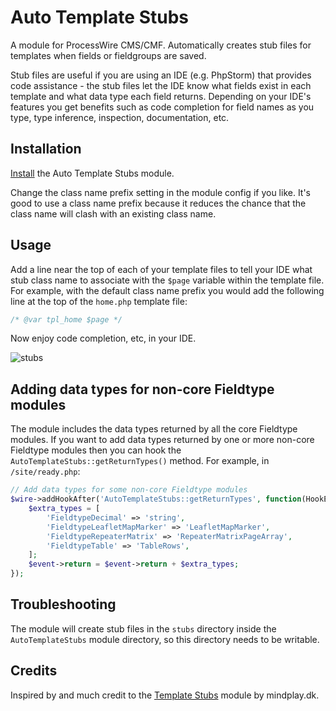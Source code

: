 # Auto Template Stubs

A module for ProcessWire CMS/CMF. Automatically creates stub files for templates when fields or fieldgroups are saved.

Stub files are useful if you are using an IDE (e.g. PhpStorm) that provides code assistance - the stub files let the IDE know what fields exist in each template and what data type each field returns. Depending on your IDE's features you get benefits such as code completion for field names as you type, type inference, inspection, documentation, etc.

## Installation

[Install](http://modules.processwire.com/install-uninstall/) the Auto Template Stubs module.

Change the class name prefix setting in the module config if you like. It's good to use a class name prefix because it reduces the chance that the class name will clash with an existing class name.

## Usage

Add a line near the top of each of your template files to tell your IDE what stub class name to associate with the `$page` variable within the template file. For example, with the default class name prefix you would add the following line at the top of the `home.php` template file:

```php
/* @var tpl_home $page */
```

Now enjoy code completion, etc, in your IDE.

![stubs](https://user-images.githubusercontent.com/1538852/45592324-d0552a80-b9bd-11e8-9d64-2f29be754c67.gif)

## Adding data types for non-core Fieldtype modules

The module includes the data types returned by all the core Fieldtype modules. If you want to add data types returned by one or more non-core Fieldtype modules then you can hook the `AutoTemplateStubs::getReturnTypes()` method. For example, in `/site/ready.php`:

```php
// Add data types for some non-core Fieldtype modules
$wire->addHookAfter('AutoTemplateStubs::getReturnTypes', function(HookEvent $event) {
    $extra_types = [
        'FieldtypeDecimal' => 'string',
        'FieldtypeLeafletMapMarker' => 'LeafletMapMarker',
        'FieldtypeRepeaterMatrix' => 'RepeaterMatrixPageArray',
        'FieldtypeTable' => 'TableRows',
    ];
    $event->return = $event->return + $extra_types;
});
```

## Troubleshooting

The module will create stub files in the `stubs` directory inside the `AutoTemplateStubs` module directory, so this directory needs to be writable.

## Credits

Inspired by and much credit to the [Template Stubs](https://modules.processwire.com/modules/template-stubs/) module by mindplay.dk.